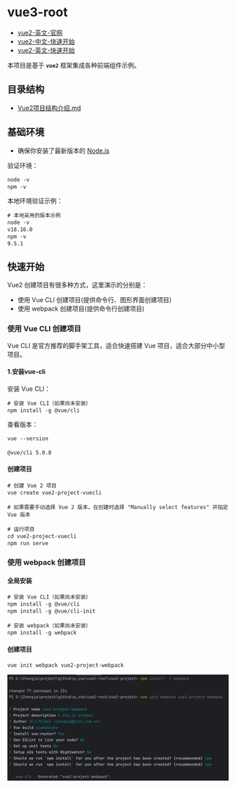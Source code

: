# vue3-root

- [vue2-英文-官网](https://v2.vuejs.org/)
- [vue2-中文-快速开始](https://v2.cn.vuejs.org/v2/guide/)
- [vue2-英文-快速开始](https://v2.vuejs.org/v2/guide/)

本项目是基于 **`vue2`** 框架集成各种前端组件示例。

## 目录结构

- [Vue2项目结构介绍.md](docs/Vue2项目结构介绍.md)

## 基础环境

- 确保你安装了最新版本的 [Node.js](https://nodejs.org/)

验证环境：

```shell
node -v
npm -v
```

本地环境验证示例：

```shell
# 本地采用的版本示例
node -v
v18.16.0
npm -v
9.5.1
```

## 快速开始

Vue2 创建项目有很多种方式，这里演示的分别是：

- 使用 Vue CLI 创建项目(提供命令行、图形界面创建项目)
- 使用 webpack 创建项目(提供命令行创建项目)

### 使用 Vue CLI 创建项目

Vue CLI 是官方推荐的脚手架工具，适合快速搭建 Vue 项目，适合大部分中小型项目。

#### 1.安装vue-cli

安装 Vue CLI：

```shell
# 安装 Vue CLI（如果尚未安装）
npm install -g @vue/cli
```

查看版本：

```shell
vue --version

@vue/cli 5.0.8
```

#### 创建项目

```shell
# 创建 Vue 2 项目
vue create vue2-project-vuecli

# 如果需要手动选择 Vue 2 版本，在创建时选择 "Manually select features" 并指定 Vue 版本

# 运行项目
cd vue2-project-vuecli
npm run serve
```

### 使用 webpack 创建项目

#### 全局安装

```shell
# 安装 Vue CLI（如果尚未安装）
npm install -g @vue/cli
npm install -g @vue/cli-init

# 安装 webpack（如果尚未安装）
npm install -g webpack
```

#### 创建项目

```shell
vue init webpack vue2-project-webpack
``` 

![使用webpack创建项目.png](./docs/使用webpack创建项目.png)